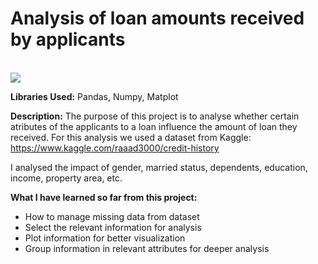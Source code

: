 # Analysis of loan amounts received by applicants

<br>
<img src="https://usmtg.com/usmtgmd/wp-content/uploads/sites/7/2020/04/20200406144106-GettyImages-1023100020.jpeg"
<br>

**Libraries Used:** 
Pandas, Numpy, Matplot 

**Description:** 
The purpose of this project is to analyse whether certain atributes of the applicants to a loan influence the amount of loan they received. For this analysis we used a dataset from Kaggle:
https://www.kaggle.com/raaad3000/credit-history

I analysed the impact of gender, married status, dependents, education, income, property area, etc.

**What I have learned so far from this project:**

- How to manage missing data from dataset
- Select the relevant information for analysis
- Plot information for better visualization 
- Group information in relevant attributes for deeper analysis 
